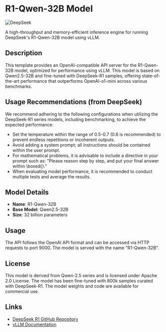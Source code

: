 # R1-Qwen-32B Model

![DeepSeek](https://avatars.githubusercontent.com/u/148330874?s=48&v=4)

A high-throughput and memory-efficient inference engine for running DeepSeek's R1-Qwen-32B model using vLLM.

## Description

This template provides an OpenAI-compatible API server for the R1-Qwen-32B model, optimized for performance using vLLM. This model is based on Qwen2.5-32B and fine-tuned with DeepSeek-R1 samples, offering state-of-the-art performance that outperforms OpenAI-o1-mini across various benchmarks.

## Usage Recommendations (from DeepSeek)

We recommend adhering to the following configurations when utilizing the DeepSeek-R1 series models, including benchmarking, to achieve the expected performance:

- Set the temperature within the range of 0.5-0.7 (0.6 is recommended) to prevent endless repetitions or incoherent outputs.
- Avoid adding a system prompt; all instructions should be contained within the user prompt.
- For mathematical problems, it is advisable to include a directive in your prompt such as: "Please reason step by step, and put your final answer within \boxed{}."
- When evaluating model performance, it is recommended to conduct multiple tests and average the results.

## Model Details

- **Name**: R1-Qwen-32B
- **Base Model**: Qwen2.5-32B
- **Size**: 32 billion parameters

## Usage

The API follows the OpenAI API format and can be accessed via HTTP requests to port 9000. The model is served with the name "R1-Qwen-32B".

## License

This model is derived from Qwen-2.5 series and is licensed under Apache 2.0 License. The model has been fine-tuned with 800k samples curated with DeepSeek-R1. The model weights and code are available for commercial use.

## Links

- [DeepSeek R1 GitHub Repository](https://github.com/deepseek-ai/DeepSeek-R1)
- [vLLM Documentation](https://github.com/vllm-project/vllm) 